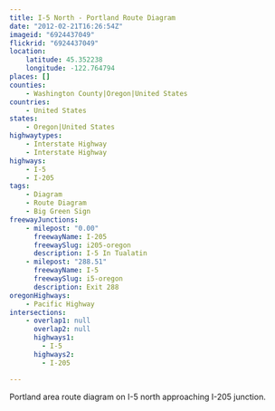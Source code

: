 ```yaml
---
title: I-5 North - Portland Route Diagram
date: "2012-02-21T16:26:54Z"
imageid: "6924437049"
flickrid: "6924437049"
location:
    latitude: 45.352238
    longitude: -122.764794
places: []
counties:
    - Washington County|Oregon|United States
countries:
    - United States
states:
    - Oregon|United States
highwaytypes:
    - Interstate Highway
    - Interstate Highway
highways:
    - I-5
    - I-205
tags:
    - Diagram
    - Route Diagram
    - Big Green Sign
freewayJunctions:
    - milepost: "0.00"
      freewayName: I-205
      freewaySlug: i205-oregon
      description: I-5 In Tualatin
    - milepost: "288.51"
      freewayName: I-5
      freewaySlug: i5-oregon
      description: Exit 288
oregonHighways:
    - Pacific Highway
intersections:
    - overlap1: null
      overlap2: null
      highways1:
        - I-5
      highways2:
        - I-205

---
```

Portland area route diagram on I-5 north approaching I-205 junction.